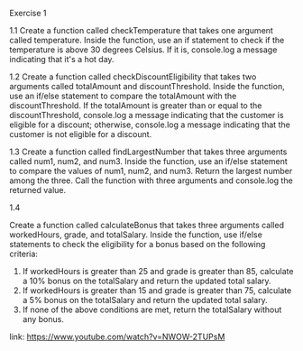 Exercise 1

1.1
Create a function called checkTemperature that takes one argument called temperature. Inside the function, use an if statement to check if the temperature is above 30 degrees Celsius. If it is, console.log a message indicating that it's a hot day.

1.2
Create a function called checkDiscountEligibility that takes two arguments called totalAmount and discountThreshold. Inside the function, use an if/else statement to compare the totalAmount with the discountThreshold. If the totalAmount is greater than or equal to the discountThreshold, console.log a message indicating that the customer is eligible for a discount; otherwise, console.log a message indicating that the customer is not eligible for a discount.

1.3
Create a function called findLargestNumber that takes three arguments called num1, num2, and num3. Inside the function, use an if/else statement to compare the values of num1, num2, and num3. Return the largest number among the three. Call the function with three arguments and console.log the returned value.

1.4

Create a function called calculateBonus that takes three arguments called workedHours, grade, and totalSalary. Inside the function, use if/else statements to check the eligibility for a bonus based on the following criteria:

1. If workedHours is greater than 25 and grade is greater than 85, calculate a 10% bonus on the totalSalary and return the updated total salary.
2. If workedHours is greater than 15 and grade is greater than 75, calculate a 5% bonus on the totalSalary and return the updated total salary.
3. If none of the above conditions are met, return the totalSalary without any bonus.


link: https://www.youtube.com/watch?v=NWOW-2TUPsM
